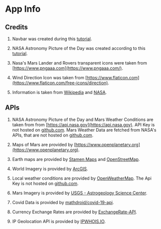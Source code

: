# App Info

## Credits

1. Navbar was created during this [tutorial](https://www.youtube.com/watch?v=D31P9ovJjqs).

2. NASA Astronomy Picture of the Day was created according to this
   [tutorial](https://medium.com/@jen.snyder/how-to-use-react-to-display-nasas-astronomy-picture-of-the-day-283c01ff9e31).

3. Nasa's Mars Lander and Rovers transparent icons were taken from [https://www.pngaaa.com](https://www.pngaaa.com/).

4. Wind Direction Icon was taken from [https://www.flaticon.com](https://www.flaticon.com/free-icons/direction).

5. Information is taken from [Wikipedia](https://en.wikipedia.org/wiki/Main_Page) and [NASA](https://www.nasa.gov/).

## APIs

1. NASA Astronomy Picture of the Day and Mars Weather Conditions are taken from from
   [https://api.nasa.gov](https://api.nasa.gov). API Key is not hosted on [github.com](https://github.com). Mars Weather Data
   are fetched from NASA's APIs, that are not hosted on [github.com](https://github.com).

2. Maps of Mars are provided by [https://www.openplanetary.org](https://www.openplanetary.org).

3. Earth maps are provided by [Stamen Maps](https://maps.stamen.com/terrain) and
   [OpenStreetMap](https://www.openstreetmap.org).

4. World Imagery is provided by [ArcGIS](https://services.arcgisonline.com/arcgis/rest/services/World_Imagery/MapServer).

5. Local weather conditions are provided by [OpenWeatherMap](https://openweathermap.org/). The Api Key is not hosted on
   [github.com](https://github.com).

6. Mars Imagery is provided by
   [USGS - Astrogeology Science Center](https://www.usgs.gov/centers/astrogeology-science-center/maps).

7. Covid Data is provided by [mathdroid/covid-19-api](https://github.com/mathdroid/covid-19-api).

8. Currency Exchange Rates are provided by [ExchangeRate-API](https://www.exchangerate-api.com/).

9. IP Geolocation API is provided by [IPWHOIS.IO](https://ipwhois.io/).
